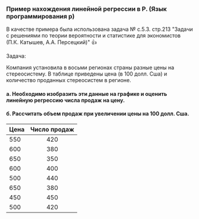### Пример нахождения линейной регрессии в Р. (Язык программирования р)

В качестве примера была использована задача № с.5.3. стр.213 "Задачи с решениями по теории вероятности и статистике для экономистов (П.К. Катышев, А.А. Персецкий)" :+1: 

Задача:

Компания установила в восьми регионах страны разные цены на стереосистему.
В таблице приведены цена (в 100 долл. Сша) и количество проданных стереосистем в регионе.
#### а. Необходимо изобразить эти данные на графике и оценить линейную регрессию числа продаж на цену.
#### б. Рассчитать объем продаж при увеличении цены на 100 долл. Сша.


| Цена | Число продаж |
| -----|:------------:| 
| 550  | 420          |
| 600  | 380          |             
| 650  | 350          |        
| 600  | 400          |
| 500  | 440          |
| 650  | 380          |
| 450  | 450          |
| 500  | 420          |

